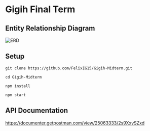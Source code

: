 # Gigih Final Term

## Entity Relationship Diagram
![ERD](https://github.com/FelixIG15/Gigih-Midterm/assets/77742702/4f200175-ccee-4afb-beaf-f74c432ac1a4)


## Setup
```
git clone https://github.com/FelixIG15/Gigih-Midterm.git
```

```
cd Gigih-Midterm
```

```
npm install
```

```
npm start
```

## API Documentation
https://documenter.getpostman.com/view/25063333/2s9XxvSZxd

